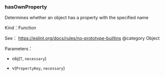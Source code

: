 
### hasOwnProperty


Determines whether an object has a property with the specified name


Kind：Function


See：
https://eslint.org/docs/rules/no-prototype-builtins  @category Object


Parameters：

- obj(`T`, `necessary`) 


- v(`PropertyKey`, `necessary`) 

